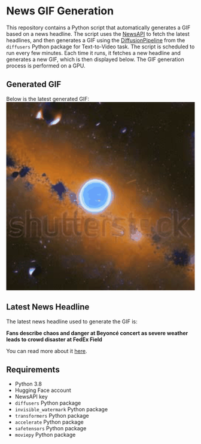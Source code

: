 # News GIF Generation
This repository contains a Python script that automatically generates a GIF based on a news headline. The script uses the [NewsAPI](https://newsapi.org/) to fetch the latest headlines, and then generates a GIF using the [DiffusionPipeline](https://github.com/huggingface/diffusers) from the `diffusers` Python package for Text-to-Video task.
The script is scheduled to run every few minutes. Each time it runs, it fetches a new headline and generates a new GIF, which is then displayed below. The GIF generation process is performed on a GPU.

## Generated GIF
Below is the latest generated GIF:
![Generated GIF](output.gif?raw=true&v=1691550485)

## Latest News Headline
The latest news headline used to generate the GIF is:

**Fans describe chaos and danger at Beyoncé concert as severe weather leads to crowd disaster at FedEx Field**

You can read more about it [here](https://wjla.com/news/local/beyonce-fans-renaissance-tour-describe-chaos-danger-concert-severe-weather-lightning-leads-crowd-fedex-field-washington-commanders-shelter-in-place-safety-heat-exhaustion).

## Requirements
- Python 3.8
- Hugging Face account
- NewsAPI key
- `diffusers` Python package
- `invisible_watermark` Python package
- `transformers` Python package
- `accelerate` Python package
- `safetensors` Python package
- `moviepy` Python package
